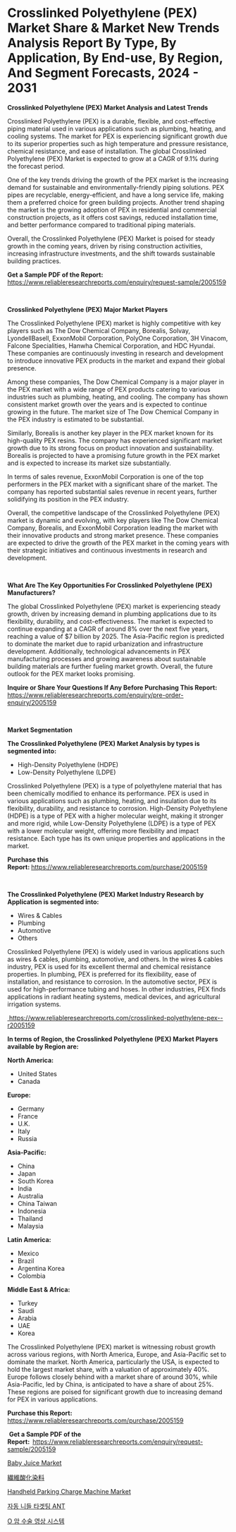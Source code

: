 <p><h1>Crosslinked Polyethylene (PEX) Market Share & Market New Trends Analysis Report By Type, By Application, By End-use, By Region, And Segment Forecasts, 2024 - 2031</h1></p><p><strong>Crosslinked Polyethylene (PEX) Market Analysis and Latest Trends</strong></p>
<p><p>Crosslinked Polyethylene (PEX) is a durable, flexible, and cost-effective piping material used in various applications such as plumbing, heating, and cooling systems. The market for PEX is experiencing significant growth due to its superior properties such as high temperature and pressure resistance, chemical resistance, and ease of installation. The global Crosslinked Polyethylene (PEX) Market is expected to grow at a CAGR of 9.1% during the forecast period.</p><p>One of the key trends driving the growth of the PEX market is the increasing demand for sustainable and environmentally-friendly piping solutions. PEX pipes are recyclable, energy-efficient, and have a long service life, making them a preferred choice for green building projects. Another trend shaping the market is the growing adoption of PEX in residential and commercial construction projects, as it offers cost savings, reduced installation time, and better performance compared to traditional piping materials.</p><p>Overall, the Crosslinked Polyethylene (PEX) Market is poised for steady growth in the coming years, driven by rising construction activities, increasing infrastructure investments, and the shift towards sustainable building practices.</p></p>
<p><strong>Get a Sample PDF of the Report:&nbsp;</strong> <a href="https://www.reliableresearchreports.com/enquiry/request-sample/2005159">https://www.reliableresearchreports.com/enquiry/request-sample/2005159</a></p>
<p>&nbsp;</p>
<p><strong>Crosslinked Polyethylene (PEX) Major Market Players</strong></p>
<p><p>The Crosslinked Polyethylene (PEX) market is highly competitive with key players such as The Dow Chemical Company, Borealis, Solvay, LyondellBasell, ExxonMobil Corporation, PolyOne Corporation, 3H Vinacom, Falcone Specialities, Hanwha Chemical Corporation, and HDC Hyundai. These companies are continuously investing in research and development to introduce innovative PEX products in the market and expand their global presence.</p><p>Among these companies, The Dow Chemical Company is a major player in the PEX market with a wide range of PEX products catering to various industries such as plumbing, heating, and cooling. The company has shown consistent market growth over the years and is expected to continue growing in the future. The market size of The Dow Chemical Company in the PEX industry is estimated to be substantial.</p><p>Similarly, Borealis is another key player in the PEX market known for its high-quality PEX resins. The company has experienced significant market growth due to its strong focus on product innovation and sustainability. Borealis is projected to have a promising future growth in the PEX market and is expected to increase its market size substantially.</p><p>In terms of sales revenue, ExxonMobil Corporation is one of the top performers in the PEX market with a significant share of the market. The company has reported substantial sales revenue in recent years, further solidifying its position in the PEX industry.</p><p>Overall, the competitive landscape of the Crosslinked Polyethylene (PEX) market is dynamic and evolving, with key players like The Dow Chemical Company, Borealis, and ExxonMobil Corporation leading the market with their innovative products and strong market presence. These companies are expected to drive the growth of the PEX market in the coming years with their strategic initiatives and continuous investments in research and development.</p></p>
<p>&nbsp;</p>
<p><strong>What Are The Key Opportunities For Crosslinked Polyethylene (PEX) Manufacturers?</strong></p>
<p><p>The global Crosslinked Polyethylene (PEX) market is experiencing steady growth, driven by increasing demand in plumbing applications due to its flexibility, durability, and cost-effectiveness. The market is expected to continue expanding at a CAGR of around 8% over the next five years, reaching a value of $7 billion by 2025. The Asia-Pacific region is predicted to dominate the market due to rapid urbanization and infrastructure development. Additionally, technological advancements in PEX manufacturing processes and growing awareness about sustainable building materials are further fueling market growth. Overall, the future outlook for the PEX market looks promising.</p></p>
<p><strong>Inquire or Share Your Questions If Any Before Purchasing This Report:</strong> <a href="https://www.reliableresearchreports.com/enquiry/pre-order-enquiry/2005159">https://www.reliableresearchreports.com/enquiry/pre-order-enquiry/2005159</a></p>
<p>&nbsp;</p>
<p><strong>Market Segmentation</strong></p>
<p><strong>The Crosslinked Polyethylene (PEX) Market Analysis by types is segmented into:</strong></p>
<p><ul><li>High-Density Polyethylene (HDPE)</li><li>Low-Density Polyethylene (LDPE)</li></ul></p>
<p><p>Crosslinked Polyethylene (PEX) is a type of polyethylene material that has been chemically modified to enhance its performance. PEX is used in various applications such as plumbing, heating, and insulation due to its flexibility, durability, and resistance to corrosion. High-Density Polyethylene (HDPE) is a type of PEX with a higher molecular weight, making it stronger and more rigid, while Low-Density Polyethylene (LDPE) is a type of PEX with a lower molecular weight, offering more flexibility and impact resistance. Each type has its own unique properties and applications in the market.</p></p>
<p><strong>Purchase this Report:&nbsp;</strong><a href="https://www.reliableresearchreports.com/purchase/2005159">https://www.reliableresearchreports.com/purchase/2005159</a></p>
<p>&nbsp;</p>
<p><strong>The Crosslinked Polyethylene (PEX) Market Industry Research by Application is segmented into:</strong></p>
<p><ul><li>Wires & Cables</li><li>Plumbing</li><li>Automotive</li><li>Others</li></ul></p>
<p><p>Crosslinked Polyethylene (PEX) is widely used in various applications such as wires & cables, plumbing, automotive, and others. In the wires & cables industry, PEX is used for its excellent thermal and chemical resistance properties. In plumbing, PEX is preferred for its flexibility, ease of installation, and resistance to corrosion. In the automotive sector, PEX is used for high-performance tubing and hoses. In other industries, PEX finds applications in radiant heating systems, medical devices, and agricultural irrigation systems.</p></p>
<p><a href="https://www.reliableresearchreports.com/crosslinked-polyethylene-pex--r2005159">&nbsp;https://www.reliableresearchreports.com/crosslinked-polyethylene-pex--r2005159</a></p>
<p><strong>In terms of Region, the Crosslinked Polyethylene (PEX) Market Players available by Region are:</strong></p>
<p>
    <p> <strong> North America: </strong>
        <ul>
            <li>United States</li>
            <li>Canada</li>
        </ul>
        </p> 
    <p> <strong> Europe: </strong>
        <ul>
            <li>Germany</li>
            <li>France</li>
            <li>U.K.</li>
            <li>Italy</li>
            <li>Russia</li>
        </ul>
        </p> 
    <p> <strong> Asia-Pacific: </strong>
        <ul>
            <li>China</li>
            <li>Japan</li>
            <li>South Korea</li>
            <li>India</li>
            <li>Australia</li>
            <li>China Taiwan</li>
            <li>Indonesia</li>
            <li>Thailand</li>
            <li>Malaysia</li>
        </ul>
        </p> 
    <p> <strong> Latin America: </strong>
        <ul>
            <li>Mexico</li>
            <li>Brazil</li>
            <li>Argentina Korea</li>
            <li>Colombia</li>
        </ul>
        </p> 
    <p> <strong> Middle East & Africa: </strong>
        <ul>
            <li>Turkey</li>
            <li>Saudi</li>
            <li>Arabia</li>
            <li>UAE</li>
            <li>Korea</li>
        </ul>
    </p>
    </p>
<p><p>The Crosslinked Polyethylene (PEX) market is witnessing robust growth across various regions, with North America, Europe, and Asia-Pacific set to dominate the market. North America, particularly the USA, is expected to hold the largest market share, with a valuation of approximately 40%. Europe follows closely behind with a market share of around 30%, while Asia-Pacific, led by China, is anticipated to have a share of about 25%. These regions are poised for significant growth due to increasing demand for PEX in various applications.</p></p>
<p><strong>Purchase this Report: </strong><a href="https://www.reliableresearchreports.com/purchase/2005159">https://www.reliableresearchreports.com/purchase/2005159</a></p>
<p>&nbsp;<strong>Get a Sample PDF of the Report:&nbsp;&nbsp;</strong><a href="https://www.reliableresearchreports.com/enquiry/request-sample/2005159">https://www.reliableresearchreports.com/enquiry/request-sample/2005159</a></p>
<p><strong></strong></p>
<p><p><a href="https://issuu.com/reportprime-2/docs/baby-juice-market-size-2030.pptx">Baby Juice Market</a></p><p><a href="https://github.com/Sophiaard2003/Market-Research-Report-List-2/blob/main/6210036116914.md">繊維酸化染料</a></p><p><a href="https://github.com/irfadac/Market-Research-Report-List-3/blob/main/handheld-parking-charge-machine-market.md">Handheld Parking Charge Machine Market</a></p><p><a href="https://github.com/garnett961902/Market-Research-Report-List-1/blob/main/1182362125646.md">자동 니들 타겟팅 ANT</a></p><p><a href="https://github.com/brainlyez1/Market-Research-Report-List-1/blob/main/9335652125647.md">O 암 수술 영상 시스템</a></p></p>